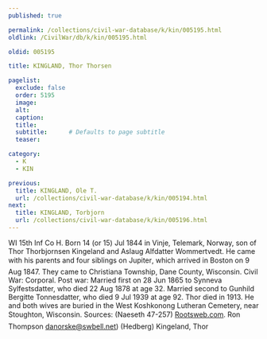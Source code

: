 ```yaml
---
published: true

permalink: /collections/civil-war-database/k/kin/005195.html
oldlink: /CivilWar/db/k/kin/005195.html

oldid: 005195

title: KINGLAND, Thor Thorsen

pagelist:
  exclude: false
  order: 5195
  image: 
  alt:
  caption:
  title:
  subtitle:      # Defaults to page subtitle
  teaser:

category: 
  - K 
  - KIN

previous:
  title: KINGLAND, Ole T.
  url: /collections/civil-war-database/k/kin/005194.html  
next:
  title: KINGLAND, Torbjorn
  url: /collections/civil-war-database/k/kin/005196.html   
---
```

WI 15th Inf Co H. Born 14 (or 15) Jul 1844 in Vinje, Telemark, Norway, son of Thor Thorbjornsen Kingeland and Aslaug Alfdatter Wommertvedt. He came with his parents and four siblings on &#147;Jupiter&#148;, which arrived in Boston on 9 Aug 1847. They came to Christiana Township, Dane County, Wisconsin. Civil War: Corporal. Post war: Married first on 28 Jun 1865 to Synneva Sylfestsdatter, who died 22 Aug 1878 at age 32. Married second to Gunhild Bergitte Tonnesdatter, who died 9 Jul 1939 at age 92. Thor died in 1913. He and both wives are buried in the West Koshkonong Lutheran Cemetery, near Stoughton, Wisconsin. Sources: (Naeseth &#146;47-257) [Rootsweb.com](http://Rootsweb.com/). Ron Thompson [danorske@swbell.net](mailto:danorske@swbell.net)) (Hedberg) &#147;Kingeland, Thor&#148;
